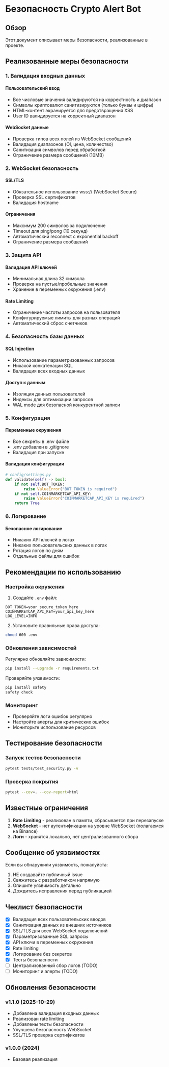 # Безопасность Crypto Alert Bot

## Обзор

Этот документ описывает меры безопасности, реализованные в проекте.

## Реализованные меры безопасности

### 1. Валидация входных данных

#### Пользовательский ввод
- Все числовые значения валидируются на корректность и диапазон
- Символы криптовалют санитизируются (только буквы и цифры)
- HTML-контент экранируется для предотвращения XSS
- User ID валидируется на корректный диапазон

#### WebSocket данные
- Проверка типов всех полей из WebSocket сообщений
- Валидация диапазонов (OI, цена, количество)
- Санитизация символов перед обработкой
- Ограничение размера сообщений (10MB)

### 2. WebSocket безопасность

#### SSL/TLS
- Обязательное использование wss:// (WebSocket Secure)
- Проверка SSL сертификатов
- Валидация hostname

#### Ограничения
- Максимум 200 символов за подключение
- Timeout для ping/pong (10 секунд)
- Автоматический reconnect с exponential backoff
- Ограничение размера сообщений

### 3. Защита API

#### Валидация API ключей
- Минимальная длина 32 символа
- Проверка на пустые/пробельные значения
- Хранение в переменных окружения (.env)

#### Rate Limiting
- Ограничение частоты запросов на пользователя
- Конфигурируемые лимиты для разных операций
- Автоматический сброс счетчиков

### 4. Безопасность базы данных

#### SQL Injection
- Использование параметризованных запросов
- Никакой конкатенации SQL
- Валидация всех входных данных

#### Доступ к данным
- Изоляция данных пользователей
- Индексы для оптимизации запросов
- WAL mode для безопасной конкурентной записи

### 5. Конфигурация

#### Переменные окружения
- Все секреты в .env файле
- .env добавлен в .gitignore
- Валидация при запуске

#### Валидация конфигурации
```python
# config/settings.py
def validate(self) -> bool:
    if not self.BOT_TOKEN:
        raise ValueError("BOT_TOKEN is required")
    if not self.COINMARKETCAP_API_KEY:
        raise ValueError("COINMARKETCAP_API_KEY is required")
    return True
```

### 6. Логирование

#### Безопасное логирование
- Никаких API ключей в логах
- Никаких пользовательских данных в логах
- Ротация логов по дням
- Отдельные файлы для ошибок

## Рекомендации по использованию

### Настройка окружения

1. Создайте `.env` файл:
```env
BOT_TOKEN=your_secure_token_here
COINMARKETCAP_API_KEY=your_api_key_here
LOG_LEVEL=INFO
```

2. Установите правильные права доступа:
```bash
chmod 600 .env
```

### Обновления зависимостей

Регулярно обновляйте зависимости:
```bash
pip install --upgrade -r requirements.txt
```

Проверяйте уязвимости:
```bash
pip install safety
safety check
```

### Мониторинг

- Проверяйте логи ошибок регулярно
- Настройте алерты для критических ошибок
- Мониторьте использование ресурсов

## Тестирование безопасности

### Запуск тестов безопасности
```bash
pytest tests/test_security.py -v
```

### Проверка покрытия
```bash
pytest --cov=. --cov-report=html
```

## Известные ограничения

1. **Rate Limiting** - реализован в памяти, сбрасывается при перезапуске
2. **WebSocket** - нет аутентификации на уровне WebSocket (полагаемся на Binance)
3. **Логи** - хранятся локально, нет централизованного сбора

## Сообщение об уязвимостях

Если вы обнаружили уязвимость, пожалуйста:
1. НЕ создавайте публичный issue
2. Свяжитесь с разработчиком напрямую
3. Опишите уязвимость детально
4. Дождитесь исправления перед публикацией

## Чеклист безопасности

- [x] Валидация всех пользовательских вводов
- [x] Санитизация данных из внешних источников
- [x] SSL/TLS для всех WebSocket подключений
- [x] Параметризованные SQL запросы
- [x] API ключи в переменных окружения
- [x] Rate limiting
- [x] Логирование без секретов
- [x] Тесты безопасности
- [ ] Централизованный сбор логов (TODO)
- [ ] Мониторинг и алерты (TODO)

## Обновления безопасности

### v1.1.0 (2025-10-29)
- Добавлена валидация входных данных
- Реализован rate limiting
- Добавлены тесты безопасности
- Улучшена безопасность WebSocket
- SSL/TLS проверка сертификатов

### v1.0.0 (2024)
- Базовая реализация
